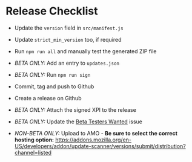# Release Checklist

* Update the `version` field in `src/manifest.js`
* Update `strict_min_version` too, if required
* Run `npm run all` and manually test the generated ZIP file

* *BETA ONLY:* Add an entry to `updates.json`
* *BETA ONLY:* Run `npm run sign`

* Commit, tag and push to Github
* Create a release on Github
* *BETA ONLY:* Attach the signed XPI to the release
* *BETA ONLY:* Update the [Beta Testers Wanted](
  https://github.com/sneakypete81/updatescanner/issues/36) issue

* *NON-BETA ONLY:* Upload to AMO - **Be sure to select the correct hosting option:**
  <https://addons.mozilla.org/en-US/developers/addon/update-scanner/versions/submit/distribution?channel=listed>
